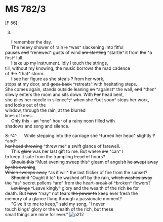 # MS 782/3

[F 56]

3. 
&nbsp;&nbsp;&nbsp;&nbsp;&nbsp;I remember the day. \
&nbsp;&nbsp;&nbsp;&nbsp;&nbsp;The heavy shower of rain ~~is~~ ^was^ slackening into fitful \
pauses ~~and~~ ^renewed^ gusts of wind ~~are startling~~ ^startle^ it from ~~the~~ ^a first^ lull. \
&nbsp;&nbsp;&nbsp;&nbsp;&nbsp;I take up my instrument. Idly I touch the strings, \
till, without my knowing, the music borrows the mad cadence \
of ~~the~~ ^that^ storm. \
&nbsp;&nbsp;&nbsp;&nbsp;&nbsp;I see her figure as she steals ~~?~~ from her work, \
stops at my door, and ~~goes back~~ ^retreats^ with hesitating steps. \
She comes again, stands outside leaning ~~on~~ ^against^ the wall, ~~and~~ ^then^ \
slowly enters the room and sits down. With ~~her~~ head bent, \
she plies her needle in silence^;^ ~~when she~~ ^but soon^ stops her work, \
and looks out of the \
window, through the rain, at the blurred \
line~~s~~ of trees. \
&nbsp;&nbsp;&nbsp;&nbsp;&nbsp;Only this - ~~an~~ ^one^ hour of a rainy noon filled with \
shadows and song and silence.

~~3.~~ ^4^
&nbsp;&nbsp;&nbsp;&nbsp;&nbsp;While stepping  into the carriage she ^turned her head^ 
slightly ~~?~~ ^and^ \
~~her head throwing~~ ^threw me^ a swift glance of farewell. \
&nbsp;&nbsp;&nbsp;&nbsp;&nbsp;This ~~glare~~ was her last gift to me. But where ~~am~~ ^can^ I \
~~to~~ keep it safe from the trampling ~~tread of~~ hours? \
&nbsp;&nbsp;&nbsp;&nbsp;&nbsp;~~Should this~~ ^Must evening sweep this^ gleam of anguish ~~he swept~~ away ~~by the evening~~, \
~~Which sweeps away~~ ^as it will^ the last flicker of fire from the sunset? \
&nbsp;&nbsp;&nbsp;&nbsp;&nbsp;~~Should it~~ ^Ought it to^ be washed off by the rain, ~~which washes away~~ \
~~the~~ ^as^ secret pollens ^are^ from ~~the~~ heart-~~break of~~ ^broken^ flowers? \
&nbsp;&nbsp;&nbsp;&nbsp;&nbsp;~~Let kings~~ ^Leave kingly^ glory and the wealth of the rich ~~be~~ for \
death. But ~~have~~ ^may^ not tears ~~the power to~~ keep ever fresh the \
memory of a glance flung through a passionate moment? \
&nbsp;&nbsp;&nbsp;&nbsp;&nbsp;"Give it to me to keep," said my song, "I never \
touch kings' glory or the wealth of the rich, but these \
small things are mine for ever."
![p212](MS782_3-212.jpg)
